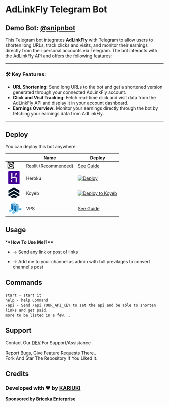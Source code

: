 # AdLinkFly Telegram Bot

## Demo Bot: [@snipnbot](https://t.me/snipnbot)

This Telegram bot integrates **AdLinkFly** with Telegram to allow users to shorten long URLs, track clicks and visits, and monitor their earnings directly from their personal accounts via Telegram. The bot interacts with the AdLinkFly API and offers the following features:

---

### **🛠️ Key Features:**
- **URL Shortening:** Send long URLs to the bot and get a shortened version generated through your connected AdLinkFly account.
- **Click and Visit Tracking:** Fetch real-time click and visit data from the AdLinkFly API and display it in your account dashboard.
- **Earnings Overview:** Monitor your earnings directly through the bot by fetching your earnings data from AdLinkFly.

---

## Deploy

You can deploy this bot anywhere.

|                                                        | Name                 | Deploy                                                                                                                                                                                                                             |
| ------------------------------------------------------ | -------------------- | ---------------------------------------------------------------------------------------------------------------------------------------------------------------------------------------------------------------------------------- |
| ![Replit](assets/img/replit.jpg)                       | Replit (Recommended) | [See Guide](/guides/replit.md)                                                                                                                                                                                                     |
| [![Heroku](assets/img/heroku.png)](https://heroku.com) | Heroku               | [![Deploy](https://www.herokucdn.com/deploy/button.svg)](https://heroku.com/deploy?template=https://github.com/kariuki727/adlinkbot)                                                                                      |
| ![Koyeb](assets/img/koyeb.png)                         | Koyeb                | [![Deploy to Koyeb](https://www.koyeb.com/static/images/deploy/button.svg)](https://app.koyeb.com/apps/deploy?type=git&repository=kariuki727/adlinkbot&name=adlinkbot&run_command=python3%20-m%20main&branch=main) |
| ![VPS](assets/img/vps.png)                             | VPS                  | [See Guide](/guides/vps.md)                                                                                                                                                                                                        |

  </p>
</div>

## Usage

\***\*How To Use Me!?\*\***

- -> Send any link or post of links

- -> Add me to your channel as admin with full previlages to convert channel's post

## Commands

```
start - start it
help - help Command
/api - Send /api YOUR_API_KEY to set the api and be able to shorten links and get paid.
more to be listed in a few...
```
                                       

## Support

Contact Our [DEV](https://support.briceka.com/) For Support/Assistance

Report Bugs, Give Feature Requests There..  
Fork And Star The Repository If You Liked It.


## Credits

### **Developed with ❤️ by [KARIUKI](https://github.com/kariuki727)**
**Sponsored by [Briceka Enterprise](https://bricekainc.github.io/)**


